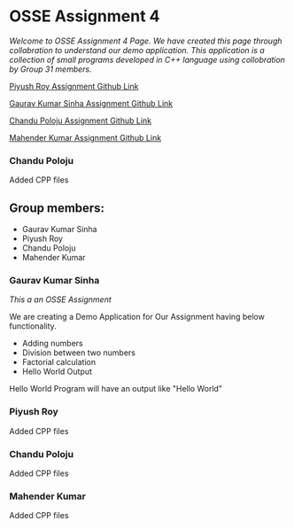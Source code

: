 # OSSE Assignment 4
*Welcome to OSSE Assignment 4 Page. We have created this page through collabration to understand our demo application. This application is a collection  of small programs developed in C++ language using collobration by Group 31 members.*

[Piyush Roy Assignment Github Link](https://github.com/piyushroybits/assignment4)

[Gaurav Kumar Sinha Assignment Github Link](https://github.com/gauravsinha200/assignment4)

[Chandu Poloju Assignment Github Link](https://github.com/chandupolojubits/assignment4)

[Mahender Kumar Assignment Github Link](https://github.com/mahi181984/assignment4)


### Chandu Poloju
Added CPP files

## Group members:
* Gaurav Kumar Sinha
* Piyush Roy
* Chandu Poloju
* Mahender Kumar

### Gaurav Kumar Sinha
*This a an OSSE Assignment*

We are creating a Demo Application for Our Assignment having below functionality.
* Adding numbers
* Division between two numbers
* Factorial calculation
* Hello World Output

Hello World Program will have an output like  "Hello World"

### Piyush Roy
Added CPP files


### Chandu Poloju
Added CPP files

### Mahender Kumar
Added CPP files

